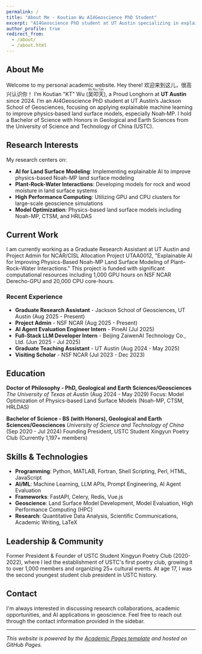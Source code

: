 ```yaml
---
permalink: /
title: "About Me - Koutian Wu AI4Geoscience PhD Student"
excerpt: "AI4Geoscience PhD student at UT Austin specializing in explainable AI for physics-based land surface modeling, Noah-MP research, and Earth system science."
author_profile: true
redirect_from:
  - /about/
  - /about.html
---
```


## About Me

Welcome to my personal academic website. Hey there! 欢迎来到这儿，很高兴认识你！ I’m Koutian "KT" Wu (<ruby>吴叩天<rp>(</rp><rt>Wú Kòu Tiān</rt><rp>)</rp></ruby>), a Proud Longhorn at **UT Austin** since 2024. I’m an AI4Geoscience PhD student at UT Austin’s Jackson School of Geosciences, focusing on applying explainable machine learning to improve physics‑based land surface models, especially Noah‑MP. I hold a Bachelor of Science with Honors in Geological and Earth Sciences from the University of Science and Technology of China (USTC).

## Research Interests

My research centers on:
- **AI for Land Surface Modeling**: Implementing explainable AI to improve physics-based Noah-MP land surface modeling
- **Plant-Rock-Water Interactions**: Developing models for rock and wood moisture in land surface systems
- **High Performance Computing**: Utilizing GPU and CPU clusters for large-scale geoscience simulations
- **Model Optimization**: Physics-based land surface models including Noah-MP, CTSM, and HRLDAS

## Current Work

I am currently working as a Graduate Research Assistant at UT Austin and Project Admin for NCAR/CISL Allocation Project UTAA0012, "Explainable AI for Improving Physics-Based Noah-MP Land Surface Modeling of Plant–Rock–Water Interactions." This project is funded with significant computational resources including 1,000 GPU hours on NSF NCAR Derecho-GPU and 20,000 CPU core-hours.

### Recent Experience
- **Graduate Research Assistant** - Jackson School of Geosciences, UT Austin (Aug 2025 - Present)
- **Project Admin** - NSF NCAR (Aug 2025 - Present)
- **AI Agent Evaluation Engineer Intern** - PineAI (Jul 2025)
- **Full-Stack LLM Developer Intern** - Beijing ZaiwenAI Technology Co., Ltd. (Jun 2025 - Jul 2025)
- **Graduate Teaching Assistant** - UT Austin (Aug 2024 - May 2025)
- **Visiting Scholar** - NSF NCAR (Jul 2023 - Dec 2023)

## Education

**Doctor of Philosophy - PhD, Geological and Earth Sciences/Geosciences**
*The University of Texas at Austin* (Aug 2024 - May 2029)
Focus: Model Optimization of Physics-based Land Surface Models (Noah-MP, CTSM, HRLDAS)

**Bachelor of Science - BS (with Honors), Geological and Earth Sciences/Geosciences**
*University of Science and Technology of China* (Sep 2020 - Jul 2024)
Founding President, USTC Student Xingyun Poetry Club (Currently 1,197+ members)

## Skills & Technologies

- **Programming**: Python, MATLAB, Fortran, Shell Scripting, Perl, HTML, JavaScript
- **AI/ML**: Machine Learning, LLM APIs, Prompt Engineering, AI Agent Evaluation
- **Frameworks**: FastAPI, Celery, Redis, Vue.js
- **Geoscience**: Land Surface Model Development, Model Evaluation, High Performance Computing (HPC)
- **Research**: Quantitative Data Analysis, Scientific Communications, Academic Writing, LaTeX

## Leadership & Community

Former President & Founder of USTC Student Xingyun Poetry Club (2020-2022), where I led the establishment of USTC's first poetry club, growing it to over 1,000 members and organizing 25+ cultural events. At age 17, I was the second youngest student club president in USTC history.

## Contact

I'm always interested in discussing research collaborations, academic opportunities, and AI applications in geoscience. Feel free to reach out through the contact information provided in the sidebar.

---

*This website is powered by the [Academic Pages template](https://github.com/academicpages/academicpages.github.io) and hosted on GitHub Pages.*
